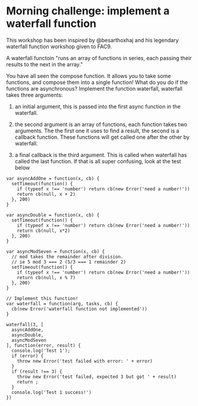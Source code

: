 # Morning challenge: implement a waterfall function
This workshop has been inspired by @besarthoxhaj and his legendary waterfall function workshop given to FAC9.

A waterfall functoin "runs an array of functions in series, each passing their results to the next in the array."

You have all seen the compose function. It allows you to take some functions,
and compose them into a single function! What do you do if the functions are
asynchronous? Implement the function waterfall, waterfall takes three arguments:
<br>

1. an initial argument, this is passed into the first async function in the waterfall.

2. the second argument is an array of functions, each function takes two arguments. The the first one it uses to find a result, the second is a callback function. These functions will get called one after the other by waterfall.<br>

3. a final callback is the third argument. This is called when waterfall has called the last function. If that is all super confusing, look at the test below

```
var asyncAddOne = function(x, cb) {
  setTimeout(function() {
    if (typeof x !== 'number') return cb(new Error('need a number!'))
    return cb(null, x + 2)
  }, 200)
}

var asyncDouble = function(x, cb) {
  setTimeout(function() {
    if (typeof x !== 'number') return cb(new Error('need a number!'))
    return cb(null, x*2)
  }, 200)
}

var asyncModSeven = function(x, cb) {
  // mod takes the remainder after division.
  // ie 5 mod 3 === 2 (5/3 === 1 remainder 2)
  setTimeout(function() {
    if (typeof x !== 'number') return cb(new Error('need a number!'))
    return cb(null, x % 7)
  }, 200)
}

// Implement this function!
var waterfall = function(arg, tasks, cb) {
  cb(new Error('waterfall function not implemented'))
}

waterfall(3, [
  asyncAddOne,
  asyncDouble,
  asyncModSeven
], function(error, result) {
  console.log('Test 1');
  if (error) {
    throw new Error('test failed with error: ' + error)
  }
  if (result !== 3) {
    throw new Error('test failed, expected 3 but got ' + result)
    return ;
  }
  console.log('Test 1 success!')
})
```
